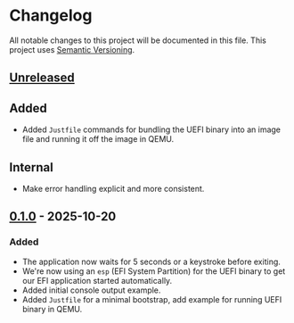 # Changelog

All notable changes to this project will be documented in this file.
This project uses [Semantic Versioning](https://semver.org/spec/v2.0.0.html).

## [Unreleased]

[Unreleased]: https://github.com/sunsided/uefi-experiments/compare/v0.1.0..HEAD

## Added

- Added `Justfile` commands for bundling the UEFI binary into an image file and
  running it off the image in QEMU.

## Internal

- Make error handling explicit and more consistent.

## [0.1.0] - 2025-10-20

[0.1.0]: https://github.com/sunsided/uefi-experiments/releases/tag/v0.1.0

### Added

- The application now waits for 5 seconds or a keystroke before exiting.
- We're now using an `esp` (EFI System Partition) for the UEFI binary to get
  our EFI application started automatically.
- Added initial console output example.
- Added `Justfile` for a minimal bootstrap, add example for running UEFI binary in QEMU.
